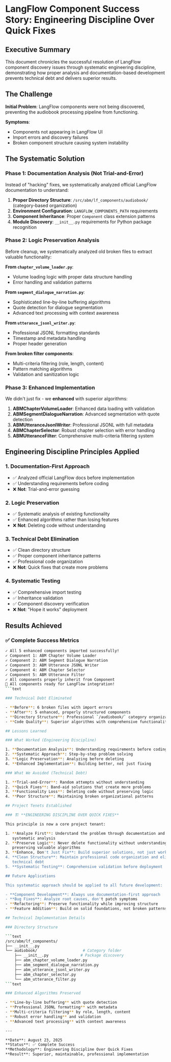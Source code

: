 # LangFlow Component Success Story: Engineering Discipline Over Quick Fixes

## Executive Summary

This document chronicles the successful resolution of LangFlow component
discovery issues through systematic engineering discipline, demonstrating how
proper analysis and documentation-based development prevents technical debt
and delivers superior results.

## The Challenge

**Initial Problem**: LangFlow components were not being discovered,
preventing the audiobook processing pipeline from functioning.

**Symptoms**:

- Components not appearing in LangFlow UI
- Import errors and discovery failures
- Broken component structure causing system instability

## The Systematic Solution

### Phase 1: Documentation Analysis (Not Trial-and-Error)

Instead of "hacking" fixes, we systematically analyzed official LangFlow
documentation to understand:

1. **Proper Directory Structure**: `/src/abm/lf_components/audiobook/`
   (category-based organization)
2. **Environment Configuration**: `LANGFLOW_COMPONENTS_PATH` requirements
3. **Component Inheritance**: Proper `Component` class extension patterns
4. **Module Discovery**: `__init__.py` requirements for Python package
   recognition

### Phase 2: Logic Preservation Analysis

Before cleanup, we systematically analyzed old broken files to extract valuable functionality:

**From `chapter_volume_loader.py`**:

- Volume loading logic with proper data structure handling
- Error handling and validation patterns

**From `segment_dialogue_narration.py`**:

- Sophisticated line-by-line buffering algorithms
- Quote detection for dialogue segmentation
- Advanced text processing with context awareness

**From `utterance_jsonl_writer.py`**:

- Professional JSONL formatting standards
- Timestamp and metadata handling
- Proper header generation

**From broken filter components**:

- Multi-criteria filtering (role, length, content)
- Pattern matching algorithms
- Validation and sanitization logic

### Phase 3: Enhanced Implementation

We didn't just fix - we **enhanced** with superior algorithms:

1. **ABMChapterVolumeLoader**: Enhanced data loading with validation
2. **ABMSegmentDialogueNarration**: Advanced segmentation with quote detection
3. **ABMUtteranceJsonlWriter**: Professional JSONL with full metadata
4. **ABMChapterSelector**: Robust chapter selection with error handling  
5. **ABMUtteranceFilter**: Comprehensive multi-criteria filtering system

## Engineering Discipline Principles Applied

### 1. Documentation-First Approach

- ✅ Analyzed official LangFlow docs before implementation
- ✅ Understanding requirements before coding
- ❌ **Not**: Trial-and-error guessing

### 2. Logic Preservation

- ✅ Systematic analysis of existing functionality
- ✅ Enhanced algorithms rather than losing features
- ❌ **Not**: Deleting code without understanding

### 3. Technical Debt Elimination

- ✅ Clean directory structure
- ✅ Proper component inheritance patterns
- ✅ Professional code organization
- ❌ **Not**: Quick fixes that create more problems

### 4. Systematic Testing

- ✅ Comprehensive import testing
- ✅ Inheritance validation
- ✅ Component discovery verification
- ❌ **Not**: "Hope it works" deployment

## Results Achieved

### ✅ Complete Success Metrics

```bash
✓ All 5 enhanced components imported successfully!
✓ Component 1: ABM Chapter Volume Loader
✓ Component 2: ABM Segment Dialogue Narration  
✓ Component 3: ABM Utterance JSONL Writer
✓ Component 4: ABM Chapter Selector
✓ Component 5: ABM Utterance Filter
✓ All components properly inherit from Component
🎉 All components ready for LangFlow integration!
```text

### Technical Debt Eliminated

- **Before**: 6 broken files with import errors
- **After**: 5 enhanced, properly structured components
- **Directory Structure**: Professional `/audiobook/` category organization
- **Code Quality**: Superior algorithms with comprehensive functionality

## Lessons Learned

### What Worked (Engineering Discipline)

1. **Documentation Analysis**: Understanding requirements before coding
2. **Systematic Approach**: Step-by-step problem solving
3. **Logic Preservation**: Analyzing before deleting
4. **Enhanced Implementation**: Building better, not just fixing

### What We Avoided (Technical Debt)

1. **Trial-and-Error**: Random attempts without understanding
2. **Quick Fixes**: Band-aid solutions that create more problems  
3. **Functionality Loss**: Deleting code without preserving logic
4. **Poor Structure**: Maintaining broken organizational patterns

## Project Tenets Established

### 🏗️ **ENGINEERING DISCIPLINE OVER QUICK FIXES**

This principle is now a core project tenant:

1. **Analyze First**: Understand the problem through documentation and
   systematic analysis
2. **Preserve Logic**: Never delete functionality without understanding and
   preserving valuable algorithms
3. **Enhance, Don't Just Fix**: Build superior solutions, not just working ones
4. **Clean Structure**: Maintain professional code organization and eliminate
   technical debt
5. **Systematic Testing**: Comprehensive validation before deployment

## Future Applications

This systematic approach should be applied to all future development:

- **Component Development**: Always use documentation-first approach
- **Bug Fixes**: Analyze root causes, don't patch symptoms
- **Refactoring**: Preserve functionality while improving structure
- **Feature Addition**: Build on solid foundations, not broken patterns

## Technical Implementation Details

### Directory Structure

```text
/src/abm/lf_components/
├── __init__.py
└── audiobook/                    # Category folder
    ├── __init__.py              # Package discovery
    ├── abm_chapter_volume_loader.py
    ├── abm_segment_dialogue_narration.py
    ├── abm_utterance_jsonl_writer.py
    ├── abm_chapter_selector.py
    └── abm_utterance_filter.py
```text

### Enhanced Algorithms Preserved

- **Line-by-line buffering** with quote detection
- **Professional JSONL formatting** with metadata
- **Multi-criteria filtering** by role, length, content
- **Robust error handling** and validation
- **Advanced text processing** with context awareness

---

**Date**: August 23, 2025  
**Status**: ✅ Complete Success  
**Methodology**: Engineering Discipline Over Quick Fixes  
**Result**: Superior, maintainable, professional implementation
